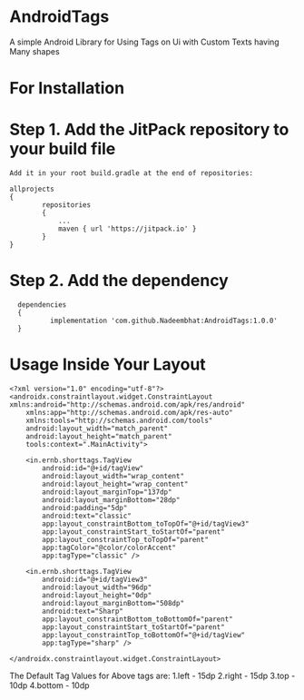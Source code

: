 # AndroidTags

A simple Android Library for Using Tags on Ui with Custom Texts having Many shapes

# For Installation

# Step 1. Add the JitPack repository to your build file
```
Add it in your root build.gradle at the end of repositories:

allprojects 
{
		repositories 
		{
			...
			maven { url 'https://jitpack.io' }
		}
}
```
  
  # Step 2. Add the dependency
  ```
  	dependencies 
	{
	        implementation 'com.github.Nadeembhat:AndroidTags:1.0.0'
	}
```

# Usage Inside Your Layout
```
<?xml version="1.0" encoding="utf-8"?>
<androidx.constraintlayout.widget.ConstraintLayout xmlns:android="http://schemas.android.com/apk/res/android"
    xmlns:app="http://schemas.android.com/apk/res-auto"
    xmlns:tools="http://schemas.android.com/tools"
    android:layout_width="match_parent"
    android:layout_height="match_parent"
    tools:context=".MainActivity">

    <in.ernb.shorttags.TagView
        android:id="@+id/tagView"
        android:layout_width="wrap_content"
        android:layout_height="wrap_content"
        android:layout_marginTop="137dp"
        android:layout_marginBottom="28dp"
        android:padding="5dp"
        android:text="classic"
        app:layout_constraintBottom_toTopOf="@+id/tagView3"
        app:layout_constraintStart_toStartOf="parent"
        app:layout_constraintTop_toTopOf="parent"
        app:tagColor="@color/colorAccent"
        app:tagType="classic" />

    <in.ernb.shorttags.TagView
        android:id="@+id/tagView3"
        android:layout_width="96dp"
        android:layout_height="0dp"
        android:layout_marginBottom="508dp"
        android:text="Sharp"
        app:layout_constraintBottom_toBottomOf="parent"
        app:layout_constraintStart_toStartOf="parent"
        app:layout_constraintTop_toBottomOf="@+id/tagView"
        app:tagType="sharp" />

</androidx.constraintlayout.widget.ConstraintLayout>
```
The Default Tag Values for Above tags are:
1.left - 15dp
2.right - 15dp
3.top - 10dp
4.bottom - 10dp
